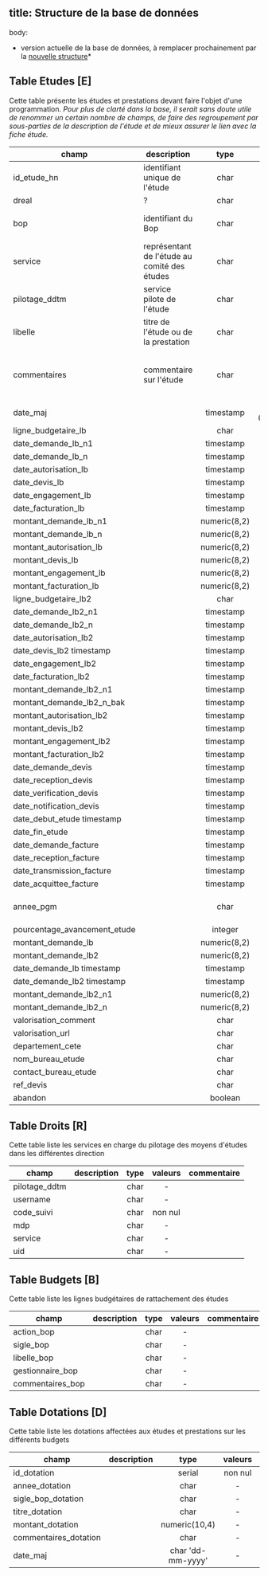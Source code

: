 title: Structure de la base de données
---
body:
* version actuelle de la base de données, à remplacer prochainement par la [nouvelle structure](./base-de-donnees)*

## Table Etudes [E]
Cette table présente les études et prestations devant faire l'objet d'une programmation.
*Pour plus de clarté dans la base, il serait sans doute utile de renommer un certain nombre de champs, de faire des regroupement par sous-parties de la description de l'étude et de mieux assurer le lien avec la fiche étude.*

 champ | description | type | valeurs | commentaire
 ----- | ----------- | :--: |  :--:   | -----------
id_etude_hn | identifiant unique de l'étude | char | - | *renommer en "id"?*
dreal | ? | char | - | *utilité du champ?*
bop | identifiant du Bop | char | `[B][action_bop]` | *à placer dans la partie "programmation"*
service | représentant de l'étude au comité des études | char | - | *utilité du champ?*
pilotage_ddtm | service pilote de l'étude | char | - | *renommer en "pilote"?*
libelle | titre de l'étude ou de la prestation | char | - | *renommer en "titre"?*
commentaires | commentaire sur l'étude | char | - | *champ à décomposer à partir de la fiche étude : objectifs, méthode...*
date_maj |  | timestamp | par défaut ('now'::text)::date |
ligne_budgetaire_lb |  | char | - |
date_demande_lb_n1  |  | timestamp | - |
date_demande_lb_n |  | timestamp | - |
date_autorisation_lb |  | timestamp | - |
date_devis_lb |  | timestamp | - |
date_engagement_lb |  | timestamp | - |
date_facturation_lb |  | timestamp | - |
montant_demande_lb_n1 |  | numeric(8,2) | - |
montant_demande_lb_n |  | numeric(8,2) | - |
montant_autorisation_lb |  | numeric(8,2) | - |
montant_devis_lb |  | numeric(8,2) | - |
montant_engagement_lb |  | numeric(8,2) | - |
montant_facturation_lb |  | numeric(8,2) | - |
ligne_budgetaire_lb2 |  | char | - |
date_demande_lb2_n1 |  | timestamp | - |
date_demande_lb2_n |  | timestamp | - |
date_autorisation_lb2 |  | timestamp | - |
date_devis_lb2 timestamp |  | timestamp | - |
date_engagement_lb2 |  | timestamp | - |
date_facturation_lb2 |  | timestamp | - |
montant_demande_lb2_n1 |  | timestamp | - |
montant_demande_lb2_n_bak |  | timestamp | - |
montant_autorisation_lb2 |  | timestamp | - |
montant_devis_lb2 |  | timestamp | - |
montant_engagement_lb2 |  | timestamp | - |
montant_facturation_lb2 |  | timestamp | - |
date_demande_devis |  | timestamp | - |
date_reception_devis |  | timestamp | - |
date_verification_devis |  | timestamp | - |
date_notification_devis |  | timestamp | - |
date_debut_etude timestamp |  | timestamp | - |
date_fin_etude |  | timestamp | - |
date_demande_facture |  | timestamp | - |
date_reception_facture |  | timestamp | - |
date_transmission_facture |  | timestamp | - |
date_acquittee_facture |  | timestamp | - |
annee_pgm |  | char | par défaut 2012 | *plutôt utiliser l'année en cours?*
pourcentage_avancement_etude |  | integer | par défaut 0 |
montant_demande_lb |  | numeric(8,2) | - |
montant_demande_lb2 |  | numeric(8,2) | - |
date_demande_lb timestamp |  | timestamp | - |
date_demande_lb2 timestamp |  | timestamp | - |
montant_demande_lb2_n1 |  | numeric(8,2) | - |
montant_demande_lb2_n |  | numeric(8,2) | - |
valorisation_comment |  | char | - |
valorisation_url |  | char | - |
departement_cete |  | char | - |
nom_bureau_etude |  | char | - |
contact_bureau_etude |  | char | - |
ref_devis |  | char | - |
abandon |  | boolean | défaut `false` |

## Table Droits [R]
Cette table liste les services en charge du pilotage des moyens d'études dans les différentes direction

 champ | description | type | valeurs | commentaire
 ----- | ----------- | :--: |  :--:   | -----------
pilotage_ddtm |  | char | - |
username |  | char | - |
code_suivi |  | char | non nul |
mdp |  | char | - |
service |  | char | - |
uid |  | char | - |

## Table Budgets [B]
Cette table liste les lignes budgétaires de rattachement des études

 champ | description | type | valeurs | commentaire
 ----- | ----------- | :--: |  :--:   | -----------
action_bop |  | char | - |
sigle_bop |  | char | - |
libelle_bop |  | char | - |
gestionnaire_bop |  | char | - |
commentaires_bop |  | char | - |

## Table Dotations [D]
Cette table liste les dotations affectées aux études et prestations sur les différents budgets

 champ | description | type | valeurs | commentaire
 ----- | ----------- | :--: |  :--:   | -----------
id_dotation |  | serial | non nul |
annee_dotation |  | char | - |
sigle_bop_dotation |  | char | - |
titre_dotation |  | char | - |
montant_dotation |  | numeric(10,4) | - |
commentaires_dotation |  | char | - |
date_maj  |  | char 'dd-mm-yyyy' | - | *pourquoi pas  timestamp?*
